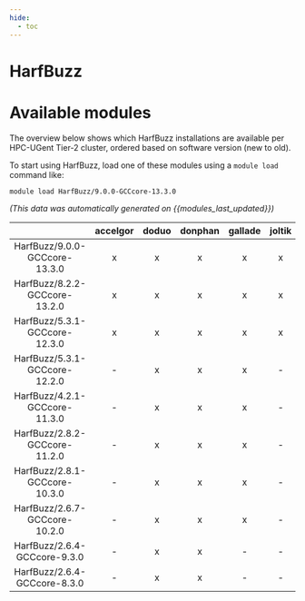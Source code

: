 ```yaml
---
hide:
  - toc
---
```


HarfBuzz
========

# Available modules


The overview below shows which HarfBuzz installations are available per HPC-UGent Tier-2 cluster, ordered based on software version (new to old).

To start using HarfBuzz, load one of these modules using a `module load` command like:

```shell
module load HarfBuzz/9.0.0-GCCcore-13.3.0
```

*(This data was automatically generated on {{modules_last_updated}})*  

| |accelgor|doduo|donphan|gallade|joltik|shinx|
| :---: | :---: | :---: | :---: | :---: | :---: | :---: |
|HarfBuzz/9.0.0-GCCcore-13.3.0|x|x|x|x|x|x|
|HarfBuzz/8.2.2-GCCcore-13.2.0|x|x|x|x|x|x|
|HarfBuzz/5.3.1-GCCcore-12.3.0|x|x|x|x|x|x|
|HarfBuzz/5.3.1-GCCcore-12.2.0|-|x|x|x|-|-|
|HarfBuzz/4.2.1-GCCcore-11.3.0|-|x|x|x|-|x|
|HarfBuzz/2.8.2-GCCcore-11.2.0|-|x|x|x|-|-|
|HarfBuzz/2.8.1-GCCcore-10.3.0|-|x|x|x|-|-|
|HarfBuzz/2.6.7-GCCcore-10.2.0|-|x|x|x|-|-|
|HarfBuzz/2.6.4-GCCcore-9.3.0|-|x|x|-|-|-|
|HarfBuzz/2.6.4-GCCcore-8.3.0|-|x|x|-|-|-|

